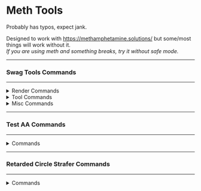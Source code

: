# Meth Tools

Probably has typos, expect jank.

Designed to work with https://methamphetamine.solutions/ but some/most things will work without it.\
*If you are using meth and something breaks, try it without safe mode.*

---

<h3>Swag Tools Commands</h3>

---

<details>
 <summary>Render Commands</summary>
 
 | Command | Description | Argument(s) | Default |
 | --- | --- | --- | --- |
 | st_render_fov_set | Sets FOV | `integer` | FOV at load time |
 | st_render_tracers_life_set | Sets bullet tracer lifespan (in seconds) | `integer` | `3` |
 | st_render_tracers_max_set | Sets maximum amount of bullet tracers allowed | `integer` | `1000` |
 | st_render_catpng_alpha | Sets alpha value for catpng fov | `integer` | `100` |
 | st_render_catpng_red | Sets red rgb value for catpng fov | `integer` | `255` |
 | st_render_catpng_green | Sets blue rgb value for catpng fov | `integer` | `255` |
 | st_render_catpng_blue | Sets green rgb value for catpng fov | `integer` | `255` |
 | st_render_catpng | Toggles catpng fov rendering | `boolean` | `false` |
 | st_render_antiblind | Toggles anti ULX blind | `boolean` | `false` |
 | st_render_fog | Toggles fog rendering | `boolean` | `true` |
 | st_render_fullbright | Toggles fullbright | `boolean` | `false` |
 | st_render_rgb | Toggles rgb for the LocalPlayer | `boolean` | `false` |
 | st_render_tracers_beam | Toggles bullet tracers being a beam instead of a line | `boolean` | `false` |
 | st_render_tracers_local | Toggles bullet tracers for LocalPlayer | `boolean` | `false` |
 | st_render_tracers_other | Toggles bullet tracers for other players | `boolean` | `false` |
 | st_render_fixthirdperson | Toggles thirdperson fix | `boolean` | `false` |
</details>
<details>
 <summary>Tool Commands</summary>
 
 Command | Description | Argument(s) | Default |
 | --- | --- | --- | --- |
 | st_tools_gesture_set | Sets gesture for the gestureloop | `string` | `dance` |
 | st_tools_psay_spam_set | Sets message for ULX psay spammer | `string` | `message` |
 | st_tools_allow_guiopenurl | Toggles gui.OpenURL capabilities | `boolean` | `true` |
 | st_tools_antigag | Toggles anti ULX gag | `boolean` | `false` |
 | st_tools_gesture_loop | Toggles gestureloop | `boolean` | `false` |
 | st_tools_psay_spam | Toggles ULX psay spammer | `boolean` | `false` |
 | st_tools_followbot | Toggles block bot/follow bot | `boolean` | `false` |
</details>
<details>
 <summary>Misc Commands</summary>
 
 Command | Description | Argument(s) | Default |
 | --- | --- | --- | --- |
 | st_alerts | Toggles detour alerts | `boolean` | `true` |
 | st_alerts_sound | Toggles detour alert sound | `boolean` | `true` |
</details>


---

<h3>Test AA Commands</h3>

---

<details>
 <summary>Commands</summary>
 
 Command | Description | Argument(s) | Default |
 | --- | --- | --- | --- |
 | testaa_snapback | Toggles antiaim Snapback | `boolean` | `true` |
 | testaa_lagjitter | Toggles antiaim fakelag jitter | `boolean` | `true` |
 | testaa_jitter | Toggles antiaim jitter | `boolean` | `true` |
 | testaa_autodir | Toggles antiaim auto direction | `boolean` | `false` |
 | testaa_invert | Inverts the antiaim (flips 180 degrees) | | |
</details>

---

<h3>Retarded Circle Strafer Commands</h3>

---

<details>
 <summary>Commands</summary>
 
 Command | Description | Argument(s) | Default |
 | --- | --- | --- | --- |
 | r_cs_size | Changes strafe circle size | `integer` | `5` |
 | r_cs_ahop | Toggles auto bhop | `boolean` | `false` |
 | r_cs_astrafe | Toggles auto strafer | `boolean` | `false` |
</details>
